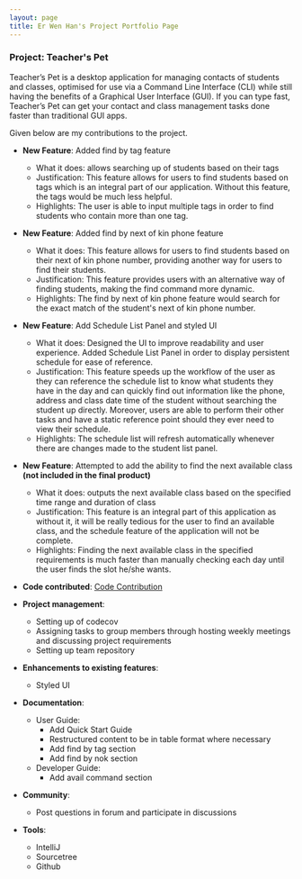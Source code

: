 ```yaml
---
layout: page
title: Er Wen Han's Project Portfolio Page
---
```


### Project: Teacher's Pet

Teacher’s Pet is a desktop application for managing contacts of students and classes, optimised for use via a Command Line Interface (CLI) while still having the benefits of a Graphical User Interface (GUI). If you can type fast, Teacher’s Pet can get your contact and class management tasks done faster than traditional GUI apps.

Given below are my contributions to the project.

* **New Feature**: Added find by tag feature
  * What it does: allows searching up of students based on their tags
  * Justification: This feature allows for users to find students based on tags which is an integral part of our
  application. Without this feature, the tags would be much less helpful.
  * Highlights: The user is able to input multiple tags in order to find students who contain more than one tag.

* **New Feature**: Added find by next of kin phone feature
  * What it does: This feature allows for users to find students based on their next of kin phone number, providing 
  another way for users to find their students.
  * Justification: This feature provides users with an alternative way of finding students, making the find command
  more dynamic.
  * Highlights: The find by next of kin phone feature would search for the exact match of the student's next of kin 
  phone number.

* **New Feature**: Add Schedule List Panel and styled UI
  * What it does: Designed the UI to improve readability and user experience. Added Schedule List Panel in order to
  display persistent schedule for ease of reference.
  * Justification: This feature speeds up the workflow of the user as they can reference the schedule list to know what
  students they have in the day and can quickly find out information like the phone, address and class date time of the
  student without searching the student up directly. Moreover, users are able to perform their other tasks and have a
  static reference point should they ever need to view their schedule.
  * Highlights: The schedule list will refresh automatically whenever there are changes made to the student list panel.

* **New Feature**: Attempted to add the ability to find the next available class **(not included in the final product)**
  * What it does: outputs the next available class based on the specified time range and duration of class
  * Justification: This feature is an integral part of this application as without it, it will be really tedious
    for the user to find an available class, and the schedule feature of the application will not be complete.
  * Highlights: Finding the next available class in the specified requirements is much faster than manually checking
    each day until the user finds the slot he/she wants.


* **Code contributed**: [Code Contribution](https://nus-cs2103-ay2223s1.github.io/tp-dashboard/?search=seanflyyy&sort=groupTitle&sortWithin=title&timeframe=commit&mergegroup=&groupSelect=groupByRepos&breakdown=true&checkedFileTypes=docs~functional-code~test-code~other&since=2022-09-16&tabOpen=true&tabType=authorship&tabAuthor=seanflyyy&tabRepo=AY2223S1-CS2103T-T09-4%2Ftp%5Bmaster%5D&authorshipIsMergeGroup=false&authorshipFileTypes=docs~functional-code~test-code&authorshipIsBinaryFileTypeChecked=false&authorshipIsIgnoredFilesChecked=false)

* **Project management**:
  * Setting up of codecov
  * Assigning tasks to group members through hosting weekly meetings and discussing project requirements
  * Setting up team repository

* **Enhancements to existing features**:
  * Styled UI

* **Documentation**:
  * User Guide:
    * Add Quick Start Guide
    * Restructured content to be in table format where necessary
    * Add find by tag section
    * Add find by nok section
  * Developer Guide:
    * Add avail command section

* **Community**:
  * Post questions in forum and participate in discussions

* **Tools**:
  * IntelliJ
  * Sourcetree
  * Github

